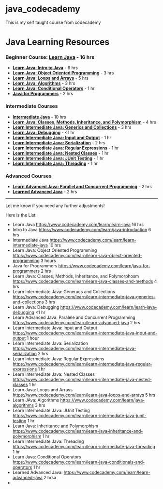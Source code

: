 # java_codecademy
This is my self taught course from codecademy

# Java Learning Resources

### Beginner Course: **[Learn Java](https://www.codecademy.com/learn/learn-java)** - 16 hrs
- **[Learn Java: Intro to Java](https://www.codecademy.com/learn/java-introduction)** - 6 hrs
- **[Learn Java: Object Oriented Programming](https://www.codecademy.com/learn/learn-java-object-oriented-programming)** - 3 hrs
- **[Learn Java: Loops and Arrays](https://www.codecademy.com/learn/learn-java-loops-and-arrays)** - 5 hrs
- **[Learn Java: Algorithms](https://www.codecademy.com/learn/java-algorithms)** - 3 hrs
- **[Learn Java: Conditional Operators](https://www.codecademy.com/learn/learn-java-conditionals-and-operators)** - 1 hr
- **[Java for Programmers](https://www.codecademy.com/learn/java-for-programmers)** - 2 hrs

### Intermediate Courses
- **[Intermediate Java](https://www.codecademy.com/learn/learn-intermediate-java)** - 10 hrs
- **[Learn Java: Classes, Methods, Inheritance, and Polymorphism](https://www.codecademy.com/learn/learn-java-classes-and-methods)** - 4 hrs
- **[Learn Intermediate Java: Generics and Collections](https://www.codecademy.com/learn/learn-intermediate-java-generics-and-collections)** - 3 hrs
- **[Learn Java: Debugging](https://www.codecademy.com/learn/learn-java-debugging)** - <1 hr
- **[Learn Intermediate Java: Input and Output](https://www.codecademy.com/learn/learn-intermediate-java-input-and-output)** - 1 hr
- **[Learn Intermediate Java: Serialization](https://www.codecademy.com/learn/learn-intermediate-java-serialization)** - 2 hrs
- **[Learn Intermediate Java: Regular Expressions](https://www.codecademy.com/learn/learn-intermediate-java-regular-expressions)** - 1 hr
- **[Learn Intermediate Java: Nested Classes](https://www.codecademy.com/learn/learn-intermediate-java-nested-classes)** - 1 hr
- **[Learn Intermediate Java: JUnit Testing](https://www.codecademy.com/learn/learn-intermediate-java-junit-testing)** - 1 hr
- **[Learn Intermediate Java: Threading](https://www.codecademy.com/learn/learn-intermediate-java-threading)** - 1 hr

### Advanced Courses
- **[Learn Advanced Java: Parallel and Concurrent Programming](https://www.codecademy.com/learn/learn-advanced-java)** - 2 hrs
- **[Learned Advanced Java](https://www.codecademy.com/learn/learn-advanced-java)** - 2 hrs

---

Let me know if you need any further adjustments!

Here is the List
* Learn Java https://www.codecademy.com/learn/learn-java 16 hrs 
* Intro to Java https://www.codecademy.com/learn/java-introduction 6 hrs
* Intermediate Java https://www.codecademy.com/learn/learn-intermediate-java 10 hrs
* Learn Java: Object Oriented Programming https://www.codecademy.com/learn/learn-java-object-oriented-programming 3 hours
* Java for Programmers https://www.codecademy.com/learn/java-for-programmers 2 hrs
* Learn Java: Classes, Methods, Inheritance, and Polymorphosm https://www.codecademy.com/learn/learn-java-classes-and-methods 4 hrs
* Learn Intermediate Java: Generucs and Collections https://www.codecademy.com/learn/learn-intermediate-java-generics-and-collections 3 hrs
* Learn Java: Debugging https://www.codecademy.com/learn/learn-java-debugging <1 hr
* Learn Advanced Java: Paralele and Concurrent Programming https://www.codecademy.com/learn/learn-advanced-java 2 hrs
* Learn Intermediate Java: Input and Output https://www.codecademy.com/learn/learn-intermediate-java-input-and-output 1 hour
* Learn Intermediate Java: Serialization https://www.codecademy.com/learn/learn-intermediate-java-serialization 2 hrs
* Learn Intermediate Java: Regular Expressions https://www.codecademy.com/learn/learn-intermediate-java-regular-expressions 1 hr
* Learn Intermediate Java: Nested Classes https://www.codecademy.com/learn/learn-intermediate-java-nested-classes 1 hr
* Learn Java: Loops and Arrays https://www.codecademy.com/learn/learn-java-loops-and-arrays 5 hrs
* Learn JAva: Algorithms https://www.codecademy.com/learn/java-algorithms 3 hrs
* Learn Intermediate Java: JUnit Testing https://www.codecademy.com/learn/learn-intermediate-java-junit-testing 1 hr
* Learn Java: Inheritance and Polymorphism https://www.codecademy.com/learn/learn-java-inheritance-and-polymorphism 1 hr
* Learn Intermediate Java: Threading https://www.codecademy.com/learn/learn-intermediate-java-threading 1 hr
* Learn Java: Conditional Operators https://www.codecademy.com/learn/learn-java-conditionals-and-operators 1 hr
* Learned Advanced Java: https://www.codecademy.com/learn/learn-advanced-java 2 hrsa
* 
